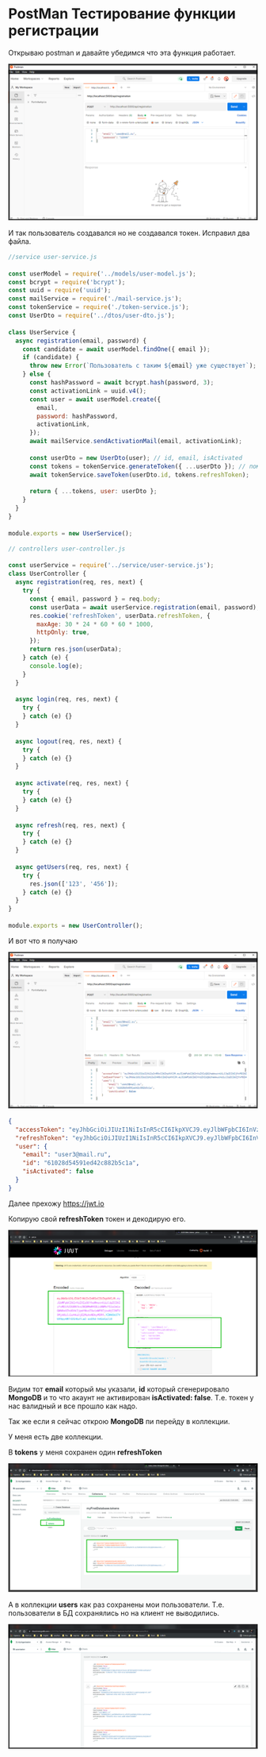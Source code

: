 # PostMan Тестирование функции регистрации

Открываю postman и давайте убедимся что эта функция работает.

![](img/001.png)

И так пользователь создавался но не создавался токен. Исправил два файла.

```js
//service user-service.js

const userModel = require('../models/user-model.js');
const bcrypt = require('bcrypt');
const uuid = require('uuid');
const mailService = require('./mail-service.js');
const tokenService = require('./token-service.js');
const UserDto = require('../dtos/user-dto.js');

class UserService {
  async registration(email, password) {
    const candidate = await userModel.findOne({ email });
    if (candidate) {
      throw new Error(`Пользователь с таким ${email} уже существует`);
    } else {
      const hashPassword = await bcrypt.hash(password, 3);
      const activationLink = uuid.v4();
      const user = await userModel.create({
        email,
        password: hashPassword,
        activationLink,
      });
      await mailService.sendActivationMail(email, activationLink);

      const userDto = new UserDto(user); // id, email, isActivated
      const tokens = tokenService.generateToken({ ...userDto }); // помещаю accessToken и refreshToken в объект
      await tokenService.saveToken(userDto.id, tokens.refreshToken);

      return { ...tokens, user: userDto };
    }
  }
}

module.exports = new UserService();
```

```js
// controllers user-controller.js

const userService = require('../service/user-service.js');
class UserController {
  async registration(req, res, next) {
    try {
      const { email, password } = req.body;
      const userData = await userService.registration(email, password);
      res.cookie('refreshToken', userData.refreshToken, {
        maxAge: 30 * 24 * 60 * 60 * 1000,
        httpOnly: true,
      });
      return res.json(userData);
    } catch (e) {
      console.log(e);
    }
  }

  async login(req, res, next) {
    try {
    } catch (e) {}
  }

  async logout(req, res, next) {
    try {
    } catch (e) {}
  }

  async activate(req, res, next) {
    try {
    } catch (e) {}
  }

  async refresh(req, res, next) {
    try {
    } catch (e) {}
  }

  async getUsers(req, res, next) {
    try {
      res.json(['123', '456']);
    } catch (e) {}
  }
}

module.exports = new UserController();
```

И вот что я получаю

![](img/002.png)

```json
{
  "accessToken": "eyJhbGciOiJIUzI1NiIsInR5cCI6IkpXVCJ9.eyJlbWFpbCI6InVzZXIzQG1haWwucnUiLCJpZCI6IjYxMDI4ZDU0NTkxZWQ0MmM4ODJiNWMxYSIsImlzQWN0aXZhdGVkIjpmYWxzZSwiaWF0IjoxNjI3NTU3MjA0LCJleHAiOjE2Mjc1NTkwMDR9.w5pO3pvlY08nJPWhhgWaPGVzFGBAxiJ3_Xh3m_5IP-Q",
  "refreshToken": "eyJhbGciOiJIUzI1NiIsInR5cCI6IkpXVCJ9.eyJlbWFpbCI6InVzZXIzQG1haWwucnUiLCJpZCI6IjYxMDI4ZDU0NTkxZWQ0MmM4ODJiNWMxYSIsImlzQWN0aXZhdGVkIjpmYWxzZSwiaWF0IjoxNjI3NTU3MjA0LCJleHAiOjE2MzAxNDkyMDR9.YZW4SkO7VUX9pyAWTH2GH6zFLa2-sxDXd-hAGoGzZl8",
  "user": {
    "email": "user3@mail.ru",
    "id": "61028d54591ed42c882b5c1a",
    "isActivated": false
  }
}
```

Далее прехожу <https://jwt.io>

Копирую свой **refreshToken** токен и декодирую его.

![](img/003.png)

Видим тот **email** который мы указали, **id** который сгенерировало **MongoDB** и то что акаунт не активирован **isActivated: false**. Т.е. токен у нас валидный и все прошло как надо.

Так же если я сейчас открою **MongoDB** пи перейду в коллекции.

У меня есть две коллекции.

В **tokens** у меня сохранен один **refreshToken**

![](img/004.png)

А в коллекции **users** как раз сохранены мои пользователи. Т.е. пользователи в БД сохранялись но на клиент не выводились.

![](img/005.png)
